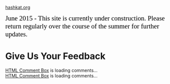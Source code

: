 [hashkat.org](http://hashkat.org)

<span style="color:black; font-family:Georgia; font-size:1.5em;">June 2015 - This site is currently under construction. Please return regularly over the course of the summer for further updates. </span>

# Give Us Your Feedback

<!-- begin htmlcommentbox.com -->
 <div id="HCB_comment_box"><a href="http://www.htmlcommentbox.com">HTML Comment Box</a> is loading comments...</div>
 <link rel="stylesheet" type="text/css" href="http://www.htmlcommentbox.com/static/skins/default/skin.css" />
 <script type="text/javascript" language="javascript" id="hcb"> /*<!--*/ if(!window.hcb_user){hcb_user={  };} (function(){s=document.createElement("script");s.setAttribute("type","text/javascript");s.setAttribute("src", "http://www.htmlcommentbox.com/jread?page="+escape((window.hcb_user && hcb_user.PAGE)||(""+window.location)).replace("+","%2B")+"&opts=470&num=10");if (typeof s!="undefined") document.getElementsByTagName("head")[0].appendChild(s);})(); /*-->*/ </script>
<!-- end htmlcommentbox.com -->

<!-- begin htmlcommentbox.com -->
 <div id="HCB_comment_box"><a href="http://www.htmlcommentbox.com">HTML Comment Box</a> is loading comments...</div>
 <link rel="stylesheet" type="text/css" href="//www.htmlcommentbox.com/static/skins/bootstrap/twitter-bootstrap.css?v=0" />
 <script type="text/javascript" id="hcb"> /*<!--*/ if(!window.hcb_user){hcb_user={};} (function(){var s=document.createElement("script"), l=(""+window.location).replace(/'/g,"%27") || hcb_user.PAGE, h="//www.htmlcommentbox.com";s.setAttribute("type","text/javascript");s.setAttribute("src", h+"/jread?page="+encodeURIComponent(l).replace("+","%2B")+"&opts=16862&num=10");if (typeof s!="undefined") document.getElementsByTagName("head")[0].appendChild(s);})(); /*-->*/ </script>
<!-- end htmlcommentbox.com -->